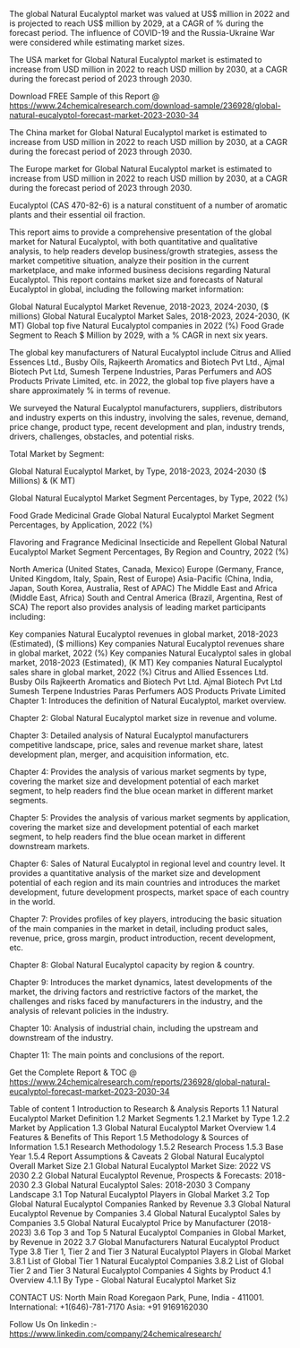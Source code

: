 The global Natural Eucalyptol market was valued at US$ million in 2022 and is projected to reach US$ million by 2029, at a CAGR of % during the forecast period. The influence of COVID-19 and the Russia-Ukraine War were considered while estimating market sizes.

The USA market for Global Natural Eucalyptol  market is estimated to increase from USD million in 2022 to reach USD million by 2030, at a CAGR during the forecast period of 2023 through 2030.

Download FREE Sample of this Report @ https://www.24chemicalresearch.com/download-sample/236928/global-natural-eucalyptol-forecast-market-2023-2030-34

The China market for Global Natural Eucalyptol  market is estimated to increase from USD million in 2022 to reach USD million by 2030, at a CAGR during the forecast period of 2023 through 2030.

The Europe market for Global Natural Eucalyptol  market is estimated to increase from USD million in 2022 to reach USD million by 2030, at a CAGR during the forecast period of 2023 through 2030.

Eucalyptol (CAS 470-82-6) is a natural constituent of a number of aromatic plants and their essential oil fraction.

This report aims to provide a comprehensive presentation of the global market for Natural Eucalyptol, with both quantitative and qualitative analysis, to help readers develop business/growth strategies, assess the market competitive situation, analyze their position in the current marketplace, and make informed business decisions regarding Natural Eucalyptol. This report contains market size and forecasts of Natural Eucalyptol in global, including the following market information:

Global Natural Eucalyptol Market Revenue, 2018-2023, 2024-2030, ($ millions)
Global Natural Eucalyptol Market Sales, 2018-2023, 2024-2030, (K MT)
Global top five Natural Eucalyptol companies in 2022 (%)
Food Grade Segment to Reach $ Million by 2029, with a % CAGR in next six years.

The global key manufacturers of Natural Eucalyptol include Citrus and Allied Essences Ltd., Busby Oils, Rajkeerth Aromatics and Biotech Pvt Ltd., Ajmal Biotech Pvt Ltd, Sumesh Terpene Industries, Paras Perfumers and AOS Products Private Limited, etc. in 2022, the global top five players have a share approximately % in terms of revenue.

We surveyed the Natural Eucalyptol manufacturers, suppliers, distributors and industry experts on this industry, involving the sales, revenue, demand, price change, product type, recent development and plan, industry trends, drivers, challenges, obstacles, and potential risks.

Total Market by Segment:

Global Natural Eucalyptol Market, by Type, 2018-2023, 2024-2030 ($ Millions) & (K MT)

Global Natural Eucalyptol Market Segment Percentages, by Type, 2022 (%)

Food Grade
Medicinal Grade
Global Natural Eucalyptol Market Segment Percentages, by Application, 2022 (%)

Flavoring and Fragrance
Medicinal
Insecticide and Repellent
Global Natural Eucalyptol Market Segment Percentages, By Region and Country, 2022 (%)

North America (United States, Canada, Mexico)
Europe (Germany, France, United Kingdom, Italy, Spain, Rest of Europe)
Asia-Pacific (China, India, Japan, South Korea, Australia, Rest of APAC)
The Middle East and Africa (Middle East, Africa)
South and Central America (Brazil, Argentina, Rest of SCA)
The report also provides analysis of leading market participants including:

Key companies Natural Eucalyptol revenues in global market, 2018-2023 (Estimated), ($ millions)
Key companies Natural Eucalyptol revenues share in global market, 2022 (%)
Key companies Natural Eucalyptol sales in global market, 2018-2023 (Estimated), (K MT)
Key companies Natural Eucalyptol sales share in global market, 2022 (%)
Citrus and Allied Essences Ltd.
Busby Oils
Rajkeerth Aromatics and Biotech Pvt Ltd.
Ajmal Biotech Pvt Ltd
Sumesh Terpene Industries
Paras Perfumers
AOS Products Private Limited
Chapter 1: Introduces the definition of Natural Eucalyptol, market overview.

Chapter 2: Global Natural Eucalyptol market size in revenue and volume.

Chapter 3: Detailed analysis of Natural Eucalyptol manufacturers competitive landscape, price, sales and revenue market share, latest development plan, merger, and acquisition information, etc.

Chapter 4: Provides the analysis of various market segments by type, covering the market size and development potential of each market segment, to help readers find the blue ocean market in different market segments.

Chapter 5: Provides the analysis of various market segments by application, covering the market size and development potential of each market segment, to help readers find the blue ocean market in different downstream markets.

Chapter 6: Sales of Natural Eucalyptol in regional level and country level. It provides a quantitative analysis of the market size and development potential of each region and its main countries and introduces the market development, future development prospects, market space of each country in the world.

Chapter 7: Provides profiles of key players, introducing the basic situation of the main companies in the market in detail, including product sales, revenue, price, gross margin, product introduction, recent development, etc.

Chapter 8: Global Natural Eucalyptol capacity by region & country.

Chapter 9: Introduces the market dynamics, latest developments of the market, the driving factors and restrictive factors of the market, the challenges and risks faced by manufacturers in the industry, and the analysis of relevant policies in the industry.

Chapter 10: Analysis of industrial chain, including the upstream and downstream of the industry.

Chapter 11: The main points and conclusions of the report.

Get the Complete Report & TOC @ https://www.24chemicalresearch.com/reports/236928/global-natural-eucalyptol-forecast-market-2023-2030-34

Table of content
1 Introduction to Research & Analysis Reports
1.1 Natural Eucalyptol Market Definition
1.2 Market Segments
1.2.1 Market by Type
1.2.2 Market by Application
1.3 Global Natural Eucalyptol Market Overview
1.4 Features & Benefits of This Report
1.5 Methodology & Sources of Information
1.5.1 Research Methodology
1.5.2 Research Process
1.5.3 Base Year
1.5.4 Report Assumptions & Caveats
2 Global Natural Eucalyptol Overall Market Size
2.1 Global Natural Eucalyptol Market Size: 2022 VS 2030
2.2 Global Natural Eucalyptol Revenue, Prospects & Forecasts: 2018-2030
2.3 Global Natural Eucalyptol Sales: 2018-2030
3 Company Landscape
3.1 Top Natural Eucalyptol Players in Global Market
3.2 Top Global Natural Eucalyptol Companies Ranked by Revenue
3.3 Global Natural Eucalyptol Revenue by Companies
3.4 Global Natural Eucalyptol Sales by Companies
3.5 Global Natural Eucalyptol Price by Manufacturer (2018-2023)
3.6 Top 3 and Top 5 Natural Eucalyptol Companies in Global Market, by Revenue in 2022
3.7 Global Manufacturers Natural Eucalyptol Product Type
3.8 Tier 1, Tier 2 and Tier 3 Natural Eucalyptol Players in Global Market
3.8.1 List of Global Tier 1 Natural Eucalyptol Companies
3.8.2 List of Global Tier 2 and Tier 3 Natural Eucalyptol Companies
4 Sights by Product
4.1 Overview
4.1.1 By Type - Global Natural Eucalyptol Market Siz

CONTACT US:
North Main Road Koregaon Park, Pune, India - 411001.
International: +1(646)-781-7170
Asia: +91 9169162030

Follow Us On linkedin :- https://www.linkedin.com/company/24chemicalresearch/
